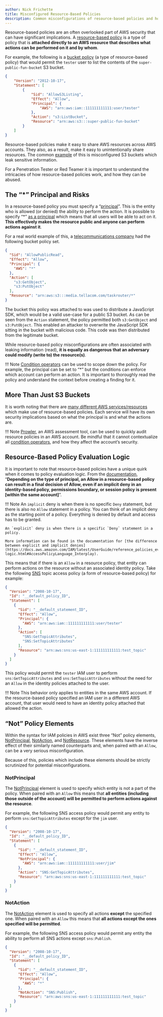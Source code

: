```yaml
---
author: Nick Frichette
title: Misconfigured Resource-Based Policies
description: Common misconfigurations of resource-based policies and how they can be abused.
---
```


Resource-based policies are an often overlooked part of AWS security that can have significant implications. A [resource-based policy](https://docs.aws.amazon.com/IAM/latest/UserGuide/access_policies_identity-vs-resource.html) is a type of policy that is **attached directly to an AWS resource that describes what actions can be performed on it and by whom**. 

For example, the following is a [bucket policy](https://docs.aws.amazon.com/AmazonS3/latest/userguide/example-bucket-policies.html) (a type of resource-based policy) that would permit the `tester` user to list the contents of the `super-public-fun-bucket` S3 bucket.

```json
{
    "Version": "2012-10-17",
    "Statement": [
        {
            "Sid": "AllowS3Listing",
            "Effect": "Allow",
            "Principal": {
                "AWS": "arn:aws:iam::111111111111:user/tester"
            },
            "Action": "s3:ListBucket",
            "Resource": "arn:aws:s3:::super-public-fun-bucket"
        }
    ]
}
```

Resource-based policies make it easy to share AWS resources across AWS accounts. They also, as a result, make it easy to unintentionally share resources. The common [example](https://www.theregister.com/2020/08/03/leaky_s3_buckets/) of this is misconfigured S3 buckets which leak sensitive information. 

For a Penetration Tester or Red Teamer it is important to understand the intricacies of how resource-based policies work, and how they can be abused.

## The “*” Principal and Risks

In a resource-based policy you must specify a “[principal](https://docs.aws.amazon.com/IAM/latest/UserGuide/reference_policies_elements_principal.html#Principal_specifying)”. This is the entity who is allowed (or denied) the ability to perform the action. It is possible to specify “\*” [as a principal](https://docs.aws.amazon.com/IAM/latest/UserGuide/reference_policies_elements_principal.html#principal-anonymous) which means that all users will be able to act on it. **This effectively makes the resource public and anyone can perform actions against it**.

For a real world example of this, a [telecommunications company](https://www.twilio.com/blog/incident-report-taskrouter-js-sdk-july-2020) had the following bucket policy set.

```json
{
  "Sid": "AllowPublicRead",
  "Effect": "Allow",
  "Principal": {
    "AWS": "*"
  },
  "Action": [
    "s3:GetObject",
    "s3:PutObject"
  ],
  "Resource": "arn:aws:s3:::media.tellacom.com/taskrouter/*"
}
```

The bucket this policy was attached to was used to distribute a JavaScript SDK, which would be a valid use-case for a public S3 bucket. As can be seen from the `Action` statement, the policy permitted both `s3:GetObject` and `s3:PutObject`. This enabled an attacker to overwrite the JavaScript SDK sitting in the bucket with malicious code. This code was then distributed from the legitimate bucket.

While resource-based policy misconfigurations are often associated with leaking information (read), **it is equally as dangerous that an adversary could modify (write to) the resource(s)**.

!!! Note
    [Condition operators](https://docs.aws.amazon.com/IAM/latest/UserGuide/reference_policies_elements_condition_operators.html) can be used to scope down the policy. For example, the principal can be set to “\*” but the conditions can enforce which account can perform an action. It is important to thoroughly read the policy and understand the context before creating a finding for it. 

## More Than Just S3 Buckets

It is worth noting that there are [many different AWS services/resources](https://docs.aws.amazon.com/IAM/latest/UserGuide/reference_aws-services-that-work-with-iam.html) which make use of resource-based policies. Each service will have its own security implications based on what the principal is and what the actions are. 

!!! Note
    [Prowler](https://github.com/prowler-cloud/prowler), an AWS assessment tool, can be used to quickly audit resource policies in an AWS account. Be mindful that it cannot contextualize all [condition operators](https://docs.aws.amazon.com/IAM/latest/UserGuide/reference_policies_elements_condition_operators.html), and how they affect the account’s security.

## Resource-Based Policy Evaluation Logic

It is important to note that resource-based policies have a unique quirk when it comes to policy evaluation logic. From the [documentation](https://docs.aws.amazon.com/IAM/latest/UserGuide/reference_policies_evaluation-logic.html#policy-eval-denyallow), “**Depending on the type of principal, an Allow in a resource-based policy can result in a final decision of Allow, even if an implicit deny in an identity-based policy, permissions boundary, or session policy is present [within the same account]**”.

!!! Note
    An `implicit` deny is when there is no specific `Deny` statement, but there is also no `Allow` statement in a policy. You can think of an implicit deny as the starting point of a policy. Everything is denied by default and access has to be granted.

    An `explicit` deny is when there is a specific `Deny` statement in a policy. 

    More information can be found in the documentation for [the difference between explicit and implicit denies](https://docs.aws.amazon.com/IAM/latest/UserGuide/reference_policies_evaluation-logic.html#AccessPolicyLanguage_Interplay).

This means that if there is an `Allow` in a resource policy, that entity can perform actions on the resource without an associated identity policy. Take the following [SNS](https://aws.amazon.com/sns/) topic access policy (a form of resource-based policy) for example:

```json
{
  "Version": "2008-10-17",
  "Id": "__default_policy_ID",
  "Statement": [
    {
      "Sid": "__default_statement_ID",
      "Effect": "Allow",
      "Principal": {
        "AWS": "arn:aws:iam::111111111111:user/tester"
      },
      "Action": [
        "SNS:GetTopicAttributes",
        "SNS:SetTopicAttributes"
      ],
      "Resource": "arn:aws:sns:us-east-1:111111111111:test_topic"
    }
  ]
}
```
This policy would permit the `tester` IAM user to perform `sns:GetTopicAttributes` and `sns:SetTopicAttributes` without the need for an `Allow` in the identity policies attached to the user.

!!! Note
    This behavior only applies to entities in the same AWS account. If the resource-based policy specified an IAM user in a different AWS account, that user would need to have an identity policy attached that allowed the action.

## “Not” Policy Elements

Within the syntax for IAM policies in AWS exist three “Not” policy elements, [NotPrincipal](https://docs.aws.amazon.com/IAM/latest/UserGuide/reference_policies_elements_notprincipal.html), [NotAction](https://docs.aws.amazon.com/IAM/latest/UserGuide/reference_policies_elements_notaction.html), and [NotResource](https://docs.aws.amazon.com/IAM/latest/UserGuide/reference_policies_elements_notresource.html). These elements have the inverse effect of their similarly named counterparts and, when paired with an `Allow`, can be a very serious misconfiguration.

Because of this, policies which include these elements should be strictly scrutinized for potential misconfigurations.

### NotPrincipal

The [NotPrincipal](https://docs.aws.amazon.com/IAM/latest/UserGuide/reference_policies_elements_notprincipal.html) element is used to specify which entity is not a part of the policy. When paired with an `Allow` this means that **all entities (including those outside of the account) will be permitted to perform actions against the resource**.

For example, the following SNS access policy would permit any entity to perform `sns:GetTopicAttributes` except for the `jim` user.

```json
{
  "Version": "2008-10-17",
  "Id": "__default_policy_ID",
  "Statement": [
    {
      "Sid": "__default_statement_ID",
      "Effect": "Allow",
      "NotPrincipal": {
        "AWS": "arn:aws:iam::111111111111:user/jim"
      },
      "Action": "SNS:GetTopicAttributes",
      "Resource": "arn:aws:sns:us-east-1:111111111111:test_topic"
    }
  ]
}
```

### NotAction
The [NotAction](https://docs.aws.amazon.com/IAM/latest/UserGuide/reference_policies_elements_notaction.html) element is used to specify all actions **except** the specified one. When paired with an `Allow` this means that **all actions except the ones specified will be permitted**. 

For example, the following SNS access policy would permit any entity the ability to perform all SNS actions except `sns:Publish`.

```json
{
  "Version": "2008-10-17",
  "Id": "__default_policy_ID",
  "Statement": [
    {
      "Sid": "__default_statement_ID",
      "Effect": "Allow",
      "Principal": {
        "AWS": "*"
      },
      "NotAction": "SNS:Publish",
      "Resource": "arn:aws:sns:us-east-1:111111111111:test_topic"
    }
  ]
}
``` 
